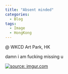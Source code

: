 ```yaml
---
title: "Absent minded"
categories:
  - Blog
tags:
  - Image
  - HongKong
---
```


@ WKCD Art Park, HK

damn i am fucking missing u

<a href="https://imgur.com/xYhsaME"><img src="https://i.imgur.com/xYhsaME.jpg" title="source: imgur.com" /></a>


<script src="https://utteranc.es/client.js"
        repo="serendipityinlife/serendipityinlife.github.io"
        issue-term="pathname"
        theme="github-light"
        crossorigin="anonymous"
        async>
</script>
